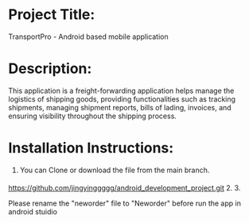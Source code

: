 # Project Title:
TransportPro - Android based mobile application 

# Description:
This application is a freight-forwarding application helps manage the logistics of shipping goods, providing functionalities such as tracking shipments, managing shipment reports, bills of lading, invoices, and ensuring visibility throughout the shipping process. 

# Installation Instructions:
1. You can Clone or download the file from the main branch.
####
<tab><tab>https://github.com/jingyinggggg/android_development_project.git
2. 
3. 

Please rename the "neworder" file to "Neworder" before run the app in android stuidio
